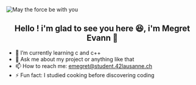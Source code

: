 <picture>
 <img alt="May the force be with you" src="https://s4.ezgif.com/tmp/ezgif-4-61e1f79117.gif">
</picture>

<h2 align="center">Hello ! i'm glad to see you here 😆, i'm Megret Evann 🙂</h2>

- 🌱 I’m currently learning c and c++
- 💬 Ask me about my project or anything like that
- 📫 How to reach me:  emegret@student.42lausanne.ch
- ⚡ Fun fact: I studied cooking before discovering coding
